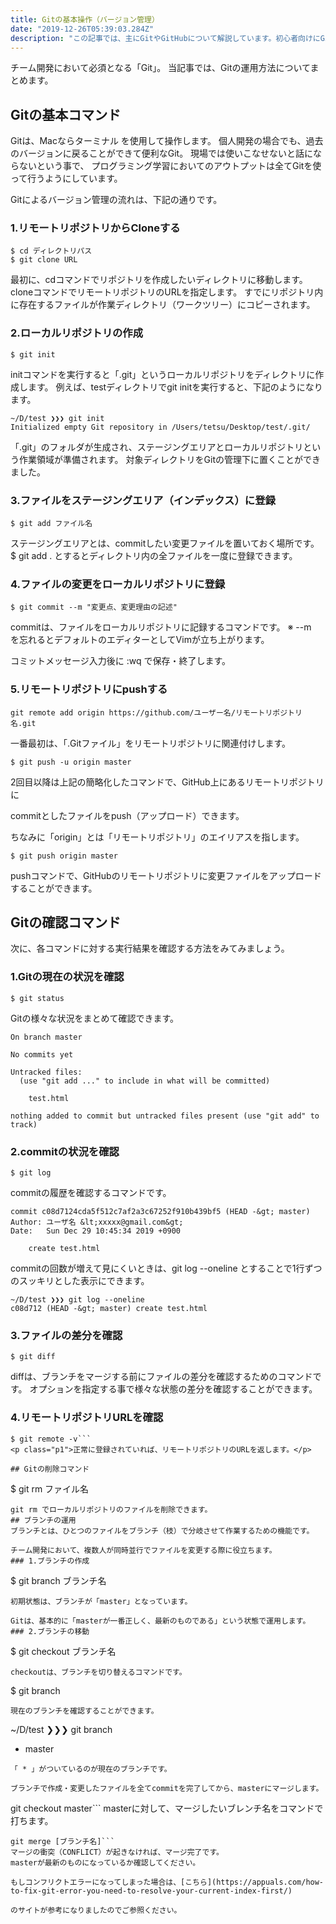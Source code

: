 ```yaml
---
title: Gitの基本操作（バージョン管理）
date: "2019-12-26T05:39:03.284Z"
description: "この記事では、主にGitやGitHubについて解説しています。初心者向けにGitによるバージョン管理のアウトプットをかねてまとめているので参考にしてください。"
---
```


チーム開発において必須となる「Git」。
当記事では、Gitの運用方法についてまとめます。

## Gitの基本コマンド
Gitは、Macならターミナル を使用して操作します。
個人開発の場合でも、過去のバージョンに戻ることができて便利なGit。
現場では使いこなせないと話にならないという事で、
プログラミング学習においてのアウトプットは全てGitを使って行うようにしています。

Gitによるバージョン管理の流れは、下記の通りです。

### 1.リモートリポジトリからCloneする
```
$ cd ディレクトリパス
$ git clone URL
```
最初に、cdコマンドでリポジトリを作成したいディレクトリに移動します。
cloneコマンドでリモートリポジトリのURLを指定します。
すでにリポジトリ内に存在するファイルが作業ディレクトリ（ワークツリー）にコピーされます。

### 2.ローカルリポジトリの作成
```
$ git init
```
initコマンドを実行すると「.git」というローカルリポジトリをディレクトリに作成します。
例えば、testディレクトリでgit initを実行すると、下記のようになります。

```
~/D/test ❯❯❯ git init
Initialized empty Git repository in /Users/tetsu/Desktop/test/.git/
```

「.git」のフォルダが生成され、ステージングエリアとローカルリポジトリという作業領域が準備されます。
対象ディレクトリをGitの管理下に置くことができました。

### 3.ファイルをステージングエリア（インデックス）に登録
```
$ git add ファイル名
```
ステージングエリアとは、commitしたい変更ファイルを置いておく場所です。
$ git add . とするとディレクトリ内の全ファイルを一度に登録できます。

### 4.ファイルの変更をローカルリポジトリに登録

```
$ git commit --m "変更点、変更理由の記述"
```
commitは、ファイルをローカルリポジトリに記録するコマンドです。
※ --m　を忘れるとデフォルトのエディターとしてVimが立ち上がります。

コミットメッセージ入力後に :wq で保存・終了します。

### 5.リモートリポジトリにpushする
```
git remote add origin https://github.com/ユーザー名/リモートリポジトリ名.git
```
一番最初は、「.Gitファイル」をリモートリポジトリに関連付けします。
```
$ git push -u origin master
```
2回目以降は上記の簡略化したコマンドで、GitHub上にあるリモートリポジトリに

commitとしたファイルをpush（アップロード）できます。

ちなみに「origin」とは「リモートリポジトリ」のエイリアスを指します。
```
$ git push origin master
```
pushコマンドで、GitHubのリモートリポジトリに変更ファイルをアップロードすることができます。

## Gitの確認コマンド
次に、各コマンドに対する実行結果を確認する方法をみてみましょう。
### 1.Gitの現在の状況を確認
```
$ git status
```
Gitの様々な状況をまとめて確認できます。
```
On branch master

No commits yet

Untracked files:
  (use "git add ..." to include in what will be committed)

	test.html

nothing added to commit but untracked files present (use "git add" to track)
```
### 2.commitの状況を確認
```
$ git log
```
commitの履歴を確認するコマンドです。
```
commit c08d7124cda5f512c7af2a3c67252f910b439bf5 (HEAD -&gt; master)
Author: ユーザ名 &lt;xxxxx@gmail.com&gt;
Date:   Sun Dec 29 10:45:34 2019 +0900

    create test.html
```
commitの回数が増えて見にくいときは、git log --oneline とすることで1行ずつのスッキリとした表示にできます。
```
~/D/test ❯❯❯ git log --oneline
c08d712 (HEAD -&gt; master) create test.html
```
### 3.ファイルの差分を確認
```
$ git diff
```
diffは、ブランチをマージする前にファイルの差分を確認するためのコマンドです。
オプションを指定する事で様々な状態の差分を確認することができます。
### 4.リモートリポジトリURLを確認
```
$ git remote -v```
<p class="p1">正常に登録されていれば、リモートリポジトリのURLを返します。</p>

## Gitの削除コマンド
```
$ git rm ファイル名
```
git rm でローカルリポジトリのファイルを削除できます。
## ブランチの運用
ブランチとは、ひとつのファイルをブランチ（枝）で分岐させて作業するための機能です。

チーム開発において、複数人が同時並行でファイルを変更する際に役立ちます。
### 1.ブランチの作成
```
$ git branch ブランチ名
```
初期状態は、ブランチが「master」となっています。

Gitは、基本的に「masterが一番正しく、最新のものである」という状態で運用します。
### 2.ブランチの移動
```
$ git checkout ブランチ名
```
checkoutは、ブランチを切り替えるコマンドです。
```
$ git branch
```
現在のブランチを確認することができます。
```
~/D/test ❯❯❯ git branch
* master
```
「 * 」がついているのが現在のブランチです。

ブランチで作成・変更したファイルを全てcommitを完了してから、masterにマージします。
```
git checkout master```
masterに対して、マージしたいブレンチ名をコマンドで打ちます。
```
git merge [ブランチ名]```
マージの衝突（CONFLICT）が起きなければ、マージ完了です。
masterが最新のものになっているか確認してください。

もしコンフリクトエラーになってしまった場合は、[こちら](https://appuals.com/how-to-fix-git-error-you-need-to-resolve-your-current-index-first/)

のサイトが参考になりましたのでご参照ください。
